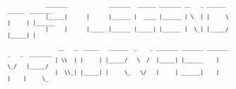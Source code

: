 `             _______             _______  ______ _______ __   _ ______        _____  _______         `\
`             |_____|      |      |______ |  ____ |______ | \  | |     \      |     | |______         `\
`             |     |      |_____ |______ |_____| |______ |  \_| |_____/      |_____| |               `\
`                                                                                                   `\
`                 __   _  _____   ______  _    _ _______ _______ _______  _   _  _______              `\
`                | \\  | |     | |_____/   \  /  |_____| |______    |      \_/   |_____/              `\
`                |  \\_| |_____| |     \_   \/   |     | ______|    |       |    |     \_             `\
`                                                                                                   `
